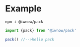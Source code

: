 # Example

```shell
npm i @iwnow/pack
```

```javascript
import {pack} from '@iwnow/pack'

pack() //-->hello pack
```